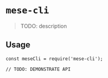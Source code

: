 # `mese-cli`

> TODO: description

## Usage

```
const meseCli = require('mese-cli');

// TODO: DEMONSTRATE API
```
